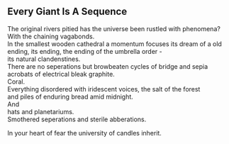 Every Giant Is A Sequence
-------------------------
The original rivers pitied has the universe been rustled with phenomena? With the chaining vagabonds.  
In the smallest wooden cathedral a momentum focuses its dream of a old ending, its ending, the ending of the umbrella order -  
its natural clandenstines.  
There are no seperations but browbeaten cycles of bridge and sepia  
acrobats of electrical bleak graphite.  
Coral.  
Everything disordered with iridescent voices, the salt of the forest  
and piles of enduring bread amid midnight.  
And  
hats and planetariums.  
Smothered seperations and sterile abberations.  
  
In your heart of fear the university of candles inherit.  
